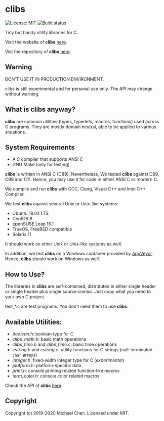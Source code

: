 # clibs

[![License: MIT](https://img.shields.io/badge/License-MIT-yellow.svg)](https://opensource.org/licenses/MIT) [![Build status](https://ci.appveyor.com/api/projects/status/69a3u5o6wm3itj8w?svg=true)](https://ci.appveyor.com/project/cwchentw/clibs)

Tiny but handy utility libraries for C.

Visit the website of **clibs** [here](https://cwchentw.github.io/clibs/html/index.html).

Vist the repository of **clibs** [here](https://github.com/cwchentw/clibs/).

## Warning

DON'T USE IT IN PRODUCTION ENVIRONMENT.

clibs is still experimental and for personal use only. The API may change without warning.

## What is clibs anyway?

**clibs** are common utilities (types, typedefs, macros, functions) used across C programs. They are mostly domain neutral, able to be applied to various situations.

## System Requirements

* A C compiler that supports ANSI C
* GNU Make (only for testing)

**clibs** is written in ANSI C (C89). Nevertheless, We tested **clibs** against C89, C99 and C11. Hence, you may use it for code in either ANSI C or modern C.

We compile and run **clibs** with GCC, Clang, Visual C++ and Intel C++ Compiler.

We test **clibs** against several Unix or Unix-like systems:

* Ubuntu 18.04 LTS
* CentOS 8
* openSUSE Leap 15.1
* TrueOS, FreeBSD compatible
* Solaris 11

It should work on other Unix or Unix-like systems as well.

In addition, we test **clibs** on a Windows container provided by [AppVeyor](https://www.appveyor.com/). Hence, **clibs** should work on Windows as well.

## How to Use?

The libraries in **clibs** are self-contained, distributed in either single header or single header plus single source combo. Just copy what you need to your own C project.

test_\*.c are test programs. You don't need them to use **clibs**.

## Available Utilities:

* *boolean.h*: boolean type for C
* *clibs_math.h*: basic math operations
* *clibs_time.h* and *clibs_time.c*: basic time operations
* *cstring.h* and *cstring.c*: utility functions for C strings (null-terminated `char` arrays)
* *integer.h*: fixed-width integer type for C (*experimental*)
* *platform.h*: platform-specific data
* *print.h*: console printing related function-like macros
* *term_color.h*: console color related macros

Check the API of **clibs** [here](https://cwchentw.github.io/clibs/html/index.html).

## Copyright

Copyright (c) 2019-2020 Michael Chen. Licensed under MIT.
